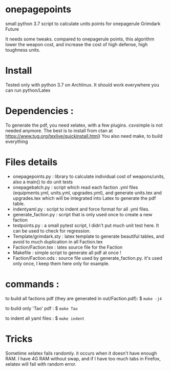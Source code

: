 # onepagepoints
small python 3.7 script to calculate units points for onepagerule Grimdark Future

It needs some tweaks. compared to onepagerule points, this algorithm lower the weapon cost, and increase the cost of high defense, high toughness units.

# Install

Tested only with python 3.7 on Archlinux. It should work everywhere you can run python/Latex

# Dependencies :

To generate the pdf, you need xelatex, with a few plugins. csvsimple is not needed anymore.
The best is to install from ctan at https://www.tug.org/texlive/quickinstall.html)
You also need make, to build everything

# Files details

 * onepagepoints.py : library to calculate individual cost of weapons/units, also a main() to do unit tests
 * onepagebatch.py : script which read each faction .yml files (equipments.yml, units.yml, upgrades.yml), and generate units.tex and upgrades.tex which will be integrated into Latex to generate the pdf table.
 * indentyaml.py : script to indent and force format for all .yml files.
 * generate_faction.py : script that is only used once to create a new faction
 * testpoints.py : a small pytest script, I didn't put much unit test here. It can be used to check for regression.
 * Template/grimdark.sty : latex template to generate beautiful tables, and avoid to much duplication in all Faction.tex
 * Faction/Faction.tex : latex source file for the Faction
 * Makefile : simple script to generate all pdf at once !
 * Faction/Faction.ods : source file used by generate_faction.py. it's used only once, I keep them here only for example.

# commands :

to build all factions pdf (they are generated in out/Faction.pdf):
$ `make -j4`

to build only 'Tao' pdf :
$ `make Tao`

to indent all yaml files :
$ `make indent`

# Tricks

Sometime xelatex fails randomly. it occurs when it doesn't have enough RAM. I have 4G RAM without swap, and if I have too much tabs in Firefox, xelatex will fail with random error.
